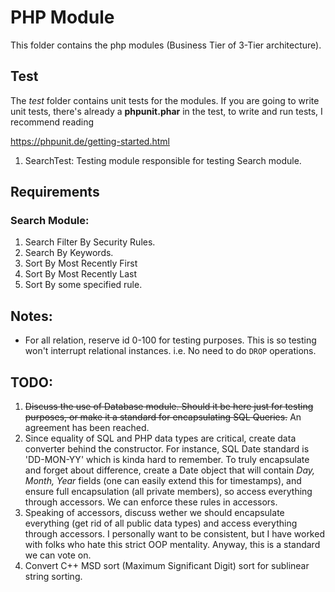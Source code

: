 # PHP Module

This folder contains the php modules (Business Tier of 3-Tier architecture).

## Test

The *test* folder contains unit tests for the modules. If you are going to write unit tests,
there's already a **phpunit.phar** in the test, to write and run tests, I recommend reading

https://phpunit.de/getting-started.html

1. SearchTest: Testing module responsible for testing Search module.

## Requirements

### Search Module:
    
1. Search Filter By Security Rules.
2. Search By Keywords.
3. Sort By Most Recently First
4. Sort By Most Recently Last
5. Sort By some specified rule.

## Notes:

* For all relation, reserve id 0-100 for testing purposes. This is so testing won't interrupt relational instances. i.e.
  No need to do ```DROP``` operations.

## TODO:

1. ~~Discuss the use of Database module. Should it be here just for testing purposes, or make it a standard for
   encapsulating SQL Queries.~~ An agreement has been reached.
2. Since equality of SQL and PHP data types are critical, create data converter behind the constructor. For instance,
   SQL Date standard is 'DD-MON-YY' which is kinda hard to remember. To truly encapsulate and forget about difference,
   create a Date object that will contain *Day, Month, Year* fields (one can easily extend this for timestamps), and
   ensure full encapsulation (all private members), so access everything through accessors. We can enforce these 
   rules in accessors.
3. Speaking of accessors, discuss wether we should encapsulate everything (get rid of all public data types) and access
   everything through accessors. I personally want to be consistent, but I have worked with folks who hate this strict
   OOP mentality. Anyway, this is a standard we can vote on.
4. Convert C++ MSD sort (Maximum Significant Digit) sort for sublinear string sorting.
   